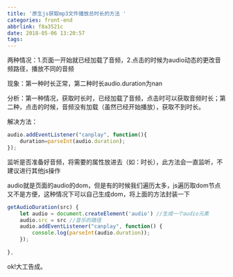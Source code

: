 ```yaml
---
title: '原生js获取mp3文件播放总时长的方法 '
categories: front-end
abbrlink: f8a3521c
date: 2018-05-06 13:20:57
tags:
---
```

两种情况：1.页面一开始就已经加载了音频，2.点击的时候为audio动态的更改音频路径，播放不同的音频

现象：第一种时长正常，第二种时长audio.duration为nan

分析：第一种情况，获取时长时，已经加载了音频，点击时可以获取音频时长；第二种，点击的时候，音频没有加载（虽然已经开始播放），获取不到时长。

解决方法：
```js
audio.addEventListener("canplay", function(){
    duration=parseInt(audio.duration);
});
```
监听是否准备好音频，将需要的属性放进去（如：时长），此方法会一直监听，不建议进行其他js操作

audio就是页面的audio的dom，但是有的时候我们遍历太多，js遍历取dom节点又不是方便，这种情况下可以自己生成dom，将上面的方法封装一下
```js
getAudioDuration(src) {
	let audio = document.createElement('audio') //生成一个audio元素 
	audio.src = src //音乐的路径 
	audio.addEventListener("canplay", function() {
		console.log(parseInt(audio.duration));
	});
        
},
```
ok!大工告成。